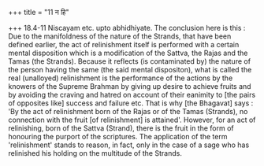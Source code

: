 +++
title = "11 न हि"

+++
18.4-11 Niscayam etc. upto abhidhiyate. The conclusion here is this :
Due to the manifoldness of the nature of the Strands, that have been
defined earlier, the act of relinishment itself is performed with a
certain mental disposition which is a modification of the Sattva, the
Rajas and the Tamas (the Strands). Because it reflects (is contaminated
by) the nature of the person having the same (the said mental
dispositon), what is called the real (unalloyed) relinishment is the
performance of the actions by the knowers of the Supreme Brahman by
giving up desire to achieve fruits and by avoiding the craving and
hatred on account of their eanimity to \[the pairs of opposites like\]
success and failure etc. That is why \[the Bhagavat\] says : 'By the act
of relinishment born of the Rajas or of the Tamas (Strands), no
connection with the fruit \[of relinishment\] is attained'. However, for
an act of relinishing, born of the Sattva (Strand), there is the fruit
in the form of honouring the purport of the scriptures. The application
of the term 'relinishment' stands to reason, in fact, only in the case
of a sage who has relinished his holding on the multitude of the
Strands.
